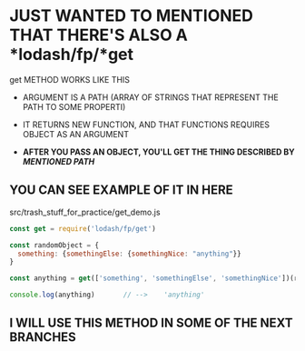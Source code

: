 # JUST WANTED TO MENTIONED THAT THERE'S ALSO A *lodash/fp/***get**

get METHOD WORKS LIKE THIS

- ARGUMENT IS A PATH (ARRAY OF STRINGS THAT REPRESENT THE PATH TO SOME PROPERTI)

- IT RETURNS NEW FUNCTION, AND THAT FUNCTIONS REQUIRES OBJECT AS AN ARGUMENT

- **AFTER YOU PASS AN OBJECT, YOU'LL GET THE THING DESCRIBED BY *MENTIONED PATH***

## YOU CAN SEE EXAMPLE OF IT IN HERE

src/trash_stuff_for_practice/get_demo.js

```javascript
const get = require('lodash/fp/get')

const randomObject = {
  something: {somethingElse: {somethingNice: "anything"}}
}

const anything = get(['something', 'somethingElse', 'somethingNice'])(randomObject)

console.log(anything)       // -->    'anything'

```

## I WILL USE THIS METHOD IN SOME OF THE NEXT BRANCHES